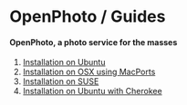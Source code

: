 OpenPhoto / Guides
=======================
#### OpenPhoto, a photo service for the masses

1.  [Installation on Ubuntu][guideinstallubuntuapache]
1.  [Installation on OSX using MacPorts][guideinstallosxmacports]
1.  [Installation on SUSE][guideinstallsuse]
1.  [Installation on Ubuntu with Cherokee][guideinstallubuntucherokee]

[guideinstallubuntuapache]: guides/InstallationUbuntuApache.markdown
[guideinstallosxmacports]: guides/InstallationOSXMacports.markdown
[guideinstallsuse]: guides/InstallationSUSE.markdown
[guideinstallubuntucherokee]: guides/InstallationUbuntuCherokee.markdown
